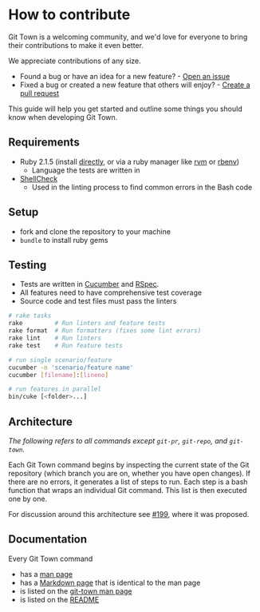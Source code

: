 # How to contribute

Git Town is a welcoming community, and we'd love for everyone to bring
their contributions to make it even better.

We appreciate contributions of any size.

* Found a bug or have an idea for a new feature? - [Open an issue](https://github.com/Originate/git-town/issues/new)
* Fixed a bug or created a new feature that others will enjoy? - [Create a pull request](https://help.github.com/articles/using-pull-requests/)

This guide will help you get started and outline some things you should know when developing Git Town.


## Requirements

* Ruby 2.1.5
  (install [directly](https://www.ruby-lang.org/en/documentation/installation),
  or via a ruby manager like [rvm](https://rvm.io/)
  or [rbenv](https://github.com/sstephenson/rbenv))
  * Language the tests are written in
* [ShellCheck](https://github.com/koalaman/shellcheck)
  * Used in the linting process to find common errors in the Bash code


## Setup

* fork and clone the repository to your machine
* `bundle` to install ruby gems


## Testing

* Tests are written in [Cucumber](http://cukes.info/) and [RSpec](http://rspec.info/).
* All features need to have comprehensive test coverage
* Source code and test files must pass the linters

```bash
# rake tasks
rake         # Run linters and feature tests
rake format  # Run formatters (fixes some lint errors)
rake lint    # Run linters
rake test    # Run feature tests

# run single scenario/feature
cucumber -n 'scenario/feature name'
cucumber [filename]:[lineno]

# run features in parallel
bin/cuke [<folder>...]
```

## Architecture

*The following refers to all commands except `git-pr`, `git-repo`, and `git-town`.*

Each Git Town command begins by inspecting the current state of the Git repository
(which branch you are on, whether you have open changes).
If there are no errors, it generates a list of steps to run.
Each step is a bash function that wraps an individual Git command.
This list is then executed one by one.

For discussion around this architecture see
[#199](https://github.com/Originate/git-town/issues/199),
where it was proposed.


## Documentation

Every Git Town command
* has a [man page](./man/man1)
* has a [Markdown page](./documentation/commands) that is identical to the man page
* is listed on the [git-town man page](./man/man1/git-town.1)
* is listed on the [README](./README.md)

